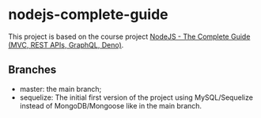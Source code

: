 # nodejs-complete-guide

This project is based on the course project [NodeJS - The Complete Guide (MVC, REST APIs, GraphQL, Deno)](https://www.udemy.com/course/nodejs-the-complete-guide/).

## Branches

- master: the main branch;
- sequelize: The initial first version of the project using MySQL/Sequelize instead of MongoDB/Mongoose like in the main branch.
